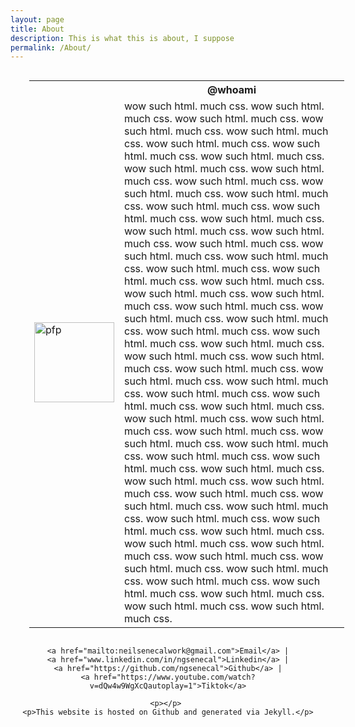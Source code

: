 ```yaml
---
layout: page
title: About
description: This is what this is about, I suppose
permalink: /About/
---
```


<center>
    <table style="margin: 30px 30px 30px 30px;">
        <tr>
            <th> </th>
            <th>@whoami</th>
        </tr>
        <tr>
            <td style text-align="center;"> <img src="\assets\img\doge.jpg" alt="pfp" style="width:128px;"> </td>
            <td style="vertical-align:middle"> wow such html. much css. wow such html. much css. wow such html. much css. wow such html. much css. wow such html. much css. wow such html. much css. wow such html. much css. wow such html. much css. wow such html. much css. wow such html. much css. wow such html. much css. wow such html. much css. wow such html. much css. wow such html. much css. wow such html. much css. wow such html. much css. wow such html. much css. wow such html. much css. wow such html. much css. wow such html. much css. wow such html. much css. wow such html. much css. wow such html. much css. wow such html. much css. wow such html. much css. wow such html. much css. wow such html. much css. wow such html. much css. wow such html. much css. wow such html. much css. wow such html. much css. wow such html. much css. wow such html. much css. wow such html. much css. wow such html. much css. wow such html. much css. wow such html. much css. wow such html. much css. wow such html. much css. wow such html. much css. wow such html. much css. wow such html. much css. wow such html. much css. wow such html. much css. wow such html. much css. wow such html. much css. wow such html. much css. wow such html. much css. wow such html. much css. wow such html. much css. wow such html. much css. wow such html. much css. wow such html. much css. wow such html. much css. wow such html. much css. wow such html. much css. wow such html. much css. wow such html. much css. wow such html. much css. wow such html. much css. wow such html. much css. wow such html. much css. wow such html. much css. wow such html. much css. wow such html. much css. wow such html. much css.  </td>
        </tr>
    </table>

    <a href="mailto:neilsenecalwork@gmail.com">Email</a> |
    <a href="www.linkedin.com/in/ngsenecal">Linkedin</a> |
    <a href="https://github.com/ngsenecal">Github</a> |
    <a href="https://www.youtube.com/watch?v=dQw4w9WgXcQautoplay=1">Tiktok</a>

    <p></p> 
    <p>This website is hosted on Github and generated via Jekyll.</p>
</center>